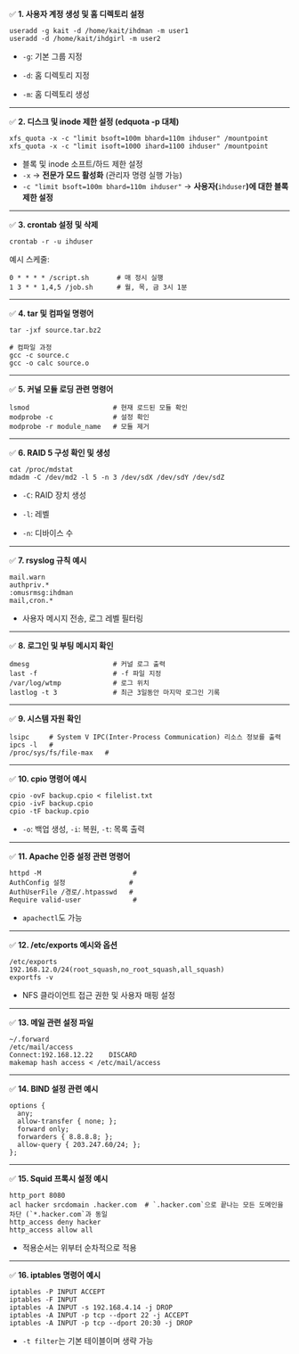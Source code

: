 ✅ **1. 사용자 계정 생성 및 홈 디렉토리 설정**

```
useradd -g kait -d /home/kait/ihdman -m user1
useradd -d /home/kait/ihdgirl -m user2
```

- `-g`: 기본 그룹 지정
    
- `-d`: 홈 디렉토리 지정
    
- `-m`: 홈 디렉토리 생성
    

---

✅ **2. 디스크 및 inode 제한 설정 (edquota -p 대체)**

```
xfs_quota -x -c "limit bsoft=100m bhard=110m ihduser" /mountpoint
xfs_quota -x -c "limit isoft=1000 ihard=1100 ihduser" /mountpoint
```

- 블록 및 inode 소프트/하드 제한 설정
- `-x` → **전문가 모드 활성화** (관리자 명령 실행 가능)
- `-c "limit bsoft=100m bhard=110m ihduser"` → **사용자(**`ihduser`**)에 대한 블록 제한 설정**

---

✅ **3. crontab 설정 및 삭제**

```
crontab -r -u ihduser
```

예시 스케줄:

```
0 * * * * /script.sh       # 매 정시 실행
1 3 * * 1,4,5 /job.sh      # 월, 목, 금 3시 1분
```

---

✅ **4. tar 및 컴파일 명령어**

```
tar -jxf source.tar.bz2

# 컴파일 과정
gcc -c source.c
gcc -o calc source.o
```

---

✅ **5. 커널 모듈 로딩 관련 명령어**

```
lsmod                     # 현재 로드된 모듈 확인
modprobe -c               # 설정 확인
modprobe -r module_name   # 모듈 제거
```

---

✅ **6. RAID 5 구성 확인 및 생성**

```
cat /proc/mdstat
mdadm -C /dev/md2 -l 5 -n 3 /dev/sdX /dev/sdY /dev/sdZ
```

- `-C`: RAID 장치 생성
    
- `-l`: 레벨
    
- `-n`: 디바이스 수
    

---

✅ **7. rsyslog 규칙 예시**

```
mail.warn
authpriv.*
:omusrmsg:ihdman
mail,cron.*
```

- 사용자 메시지 전송, 로그 레벨 필터링
    

---

✅ **8. 로그인 및 부팅 메시지 확인**

```
dmesg                     # 커널 로그 출력
last -f                   # -f 파일 지정
/var/log/wtmp             # 로그 위치
lastlog -t 3              # 최근 3일동안 마지막 로그인 기록
```

---

✅ **9. 시스템 자원 확인**

```
lsipc     # System V IPC(Inter-Process Communication) 리소스 정보를 출력
ipcs -l   # 
/proc/sys/fs/file-max   #
```

---

✅ **10. cpio 명령어 예시**

```
cpio -ovF backup.cpio < filelist.txt
cpio -ivF backup.cpio
cpio -tF backup.cpio
```

- `-o`: 백업 생성, `-i`: 복원, `-t`: 목록 출력

---

✅ **11. Apache 인증 설정 관련 명령어**

```
httpd -M                       # 
AuthConfig 설정                #
AuthUserFile /경로/.htpasswd   #
Require valid-user             # 
```

- `apachectl`도 가능
    

---

✅ **12. /etc/exports 예시와 옵션**

```
/etc/exports
192.168.12.0/24(root_squash,no_root_squash,all_squash)
exportfs -v
```

- NFS 클라이언트 접근 권한 및 사용자 매핑 설정
    

---

✅ **13. 메일 관련 설정 파일**

```
~/.forward
/etc/mail/access
Connect:192.168.12.22    DISCARD
makemap hash access < /etc/mail/access
```

---

✅ **14. BIND 설정 관련 예시**

```
options {
  any;
  allow-transfer { none; };
  forward only;
  forwarders { 8.8.8.8; };
  allow-query { 203.247.60/24; };
};
```

---

✅ **15. Squid 프록시 설정 예시**

```
http_port 8080
acl hacker srcdomain .hacker.com  # `.hacker.com`으로 끝나는 모든 도메인을 차단 (`*.hacker.com`과 동일
http_access deny hacker
http_access allow all
```
- 적용순서는 위부터 순차적으로 적용

---

✅ **16. iptables 명령어 예시**

```
iptables -P INPUT ACCEPT
iptables -F INPUT
iptables -A INPUT -s 192.168.4.14 -j DROP
iptables -A INPUT -p tcp --dport 22 -j ACCEPT
iptables -A INPUT -p tcp --dport 20:30 -j DROP
```

- `-t filter`는 기본 테이블이며 생략 가능